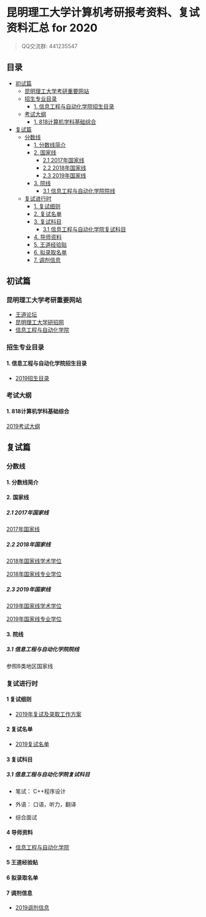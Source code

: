 # 昆明理工大学计算机考研报考资料、复试资料汇总 for 2020
>QQ交流群: 441235547

## 目录
* [初试篇](#初试篇)
   * [昆明理工大学考研重要网站](#昆明理工大学考研重要网站)
   * [招生专业目录](#招生专业目录)
       * [1. 信息工程与自动化学院招生目录](#1-信息工程与自动化学院招生目录)
    * [考试大纲](#考试大纲)
       * [1. 818计算机学科基础综合](#1-818计算机学科基础综合)
* [复试篇](#复试篇)
   * [分数线](#分数线)
       * [1. 分数线简介](#1-分数线简介)
       * [2. 国家线](#2-国家线)
            * [2.1 2017年国家线](#21-2017年国家线)
            * [2.2 2018年国家线](#22-2018年国家线)
            * [2.3 2019年国家线](#23-2019年国家线)
       * [3. 院线](#3-院线)
            * [3.1 信息工程与自动化学院院线](#31-信息工程与自动化学院院线)
   * [复试进行时](#复试进行时)
       * [1. 复试细则](#1-复试细则)
       * [2. 复试名单](#2-复试名单)
       * [3. 复试科目](#3-复试科目)
            * [3.1 信息工程与自动化学院复试科目](#31-信息工程与自动化学院复试科目)
       * [4. 导师资料](#4-导师资料)
       * [5. 王道经验贴](#5-王道经验贴)
       * [6. 拟录取名单](#6-拟录取名单)
       * [7. 调剂信息](#7-调剂信息)

## 初试篇
### 昆明理工大学考研重要网站
- [王道论坛](http://www.cskaoyan.com/forum.php?mod=forumdisplay&fid=273&filter=typeid&typeid=47)
- [昆明理工大学研招网](http://yjs.kmust.edu.cn)
- [信息工程与自动化学院](http://xzy.kmust.edu.cn)

### 招生专业目录
#### 1. 信息工程与自动化学院招生目录
- [2019招生目录](./昆明理工大学/初试/昆明理工大学2019年全日制硕士研究生招生专业目录.pdf)

### 考试大纲
#### 1. 818计算机学科基础综合
[2019考试大纲](./昆明理工大学/初试/818计算机学科专业基础综合.pdf)

## 复试篇
### 分数线
#### 1. 分数线简介

#### 2. 国家线
##### 2.1 2017年国家线
[2017年国家线](https://yz.chsi.com.cn/kyzx/kydt/201703/20170315/1591016940.html)

##### 2.2 2018年国家线
[2018年国家线学术学位](https://yz.chsi.com.cn/kyzx/kp/201803/20180316/1670298651.html)

[2018年国家线专业学位](https://yz.chsi.com.cn/kyzx/kp/201803/20180316/1670298653.html)

##### 2.3 2019年国家线
[2019年国家线学术学位](https://yz.chsi.com.cn/kyzx/kp/201903/20190315/1772265280.html)

[2019年国家线专业学位](https://yz.chsi.com.cn/kyzx/kp/201903/20190315/1772265285.html)

#### 3. 院线
##### 3.1 信息工程与自动化学院院线
参照B类地区国家线

### 复试进行时
#### 1 复试细则
* [2019年复试及录取工作方案](http://www.kmust.edu.cn/html/rcpy/zsxx/ssyjszs/2019/03/20/80cdbf1b-cecd-438a-a6a7-860a2cc84f4c.html)

#### 2 复试名单
- [2019复试名单](./昆明理工大学/复试/昆明理工大学2019年第一志愿考生复试名单.xls)

#### 3 复试科目
##### 3.1 信息工程与自动化学院复试科目
- 笔试：
C++程序设计

- 外语：
口语，听力，翻译

- 综合面试

#### 4 导师资料
* [信息工程与自动化学院](http://xzy.kmust.edu.cn/MHWZ/MHWQTGL/jslist.do?lmlbdm=0201&lmdm=020101&ywlbdm=001&lmlxdm=02&zc=01)

#### 5 王道经验贴

#### 6 拟录取名单

#### 7 调剂信息
* [2019调剂信息](http://yjs.kmust.edu.cn/html/zs/sszs/2019/03/18/e45b5796-189a-4ce3-a744-8086a9bb1861.html)